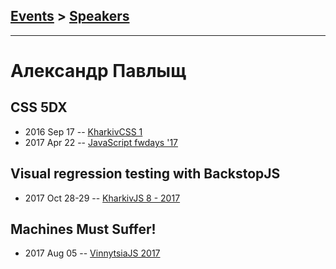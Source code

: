 ## [Events](../README.md) > [Speakers](../speakers.md)
---

# Александр Павлыщ

## CSS 5DX
- 2016 Sep 17 -- [KharkivCSS 1](https://www.youtube.com/watch?v=63NxPTZ0Oxs)    
- 2017 Apr 22 -- [JavaScript fwdays &#39;17](https://frameworksdays.com/event/js-frameworks-day-2017/review/css-5dx)    
## Visual regression testing with BackstopJS
- 2017 Oct 28-29 -- [KharkivJS 8 - 2017](https://www.youtube.com/watch?v=QBNrb3ZAlZo)    
## Machines Must Suffer!
- 2017 Aug 05 -- [VinnytsiaJS 2017](https://www.youtube.com/watch?v=4WLuNX2lPx0)    
